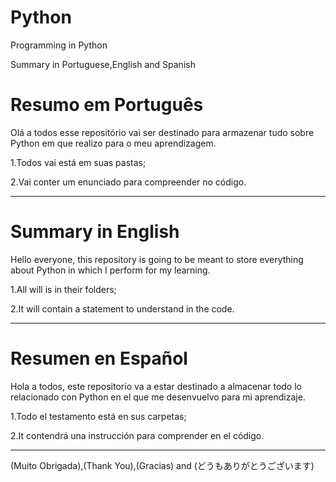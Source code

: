 # Python

Programming in Python

Summary in Portuguese,English and Spanish

# Resumo em Português
Olá a todos esse repositório vai ser destinado para armazenar tudo sobre Python em que realizo para o meu aprendizagem.

1.Todos vai está em suas pastas;

2.Vai conter um enunciado para compreender no código.

--------------------------------------------------------------------------------------------------------------------------------
# Summary in English

Hello everyone, this repository is going to be meant to store everything about Python in which I perform for my learning.

1.All will is in their folders;

2.It will contain a statement to understand in the code.

--------------------------------------------------------------------------------------------------------------------------------
# Resumen en Español

Hola a todos, este repositorio va a estar destinado a almacenar todo lo relacionado con Python en el que me desenvuelvo para mi aprendizaje.

1.Todo el testamento está en sus carpetas;

2.It contendrá una instrucción para comprender en el código.

--------------------------------------------------------------------------------------------------------------------------------
(Muito Obrigada),(Thank You),(Gracias) and (どうもありがとうございます)
